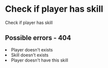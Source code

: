 # Check if player has skill

<highlight>Check if player has skill</highlight>

<include from="notes.md" element-id="urlVariable"/>
<include from="notes.md" element-id="session"/>

<api-endpoint openapi-path="./../../data.yaml" endpoint="/skills/{$username}/{$skill}" method="GET">
	<response type="404">
		<sample src="error.json"/>
	</response>
</api-endpoint>

## Possible errors - 404
<list>
	<li>Player doesn't exists</li>
	<li>Skill doesn't exists</li>
	<li>Player doesn't have this skill</li>
</list>